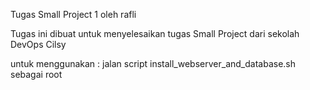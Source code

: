 
Tugas Small Project 1
oleh rafli

Tugas ini dibuat untuk menyelesaikan tugas Small Project 
dari sekolah DevOps Cilsy

untuk menggunakan : 
jalan script install_webserver_and_database.sh 
sebagai root